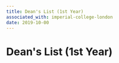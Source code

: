 ```yaml
---
title: Dean's List (1st Year)
associated_with: imperial-college-london
date: 2019-10-00
---
```


# Dean's List (1st Year)
